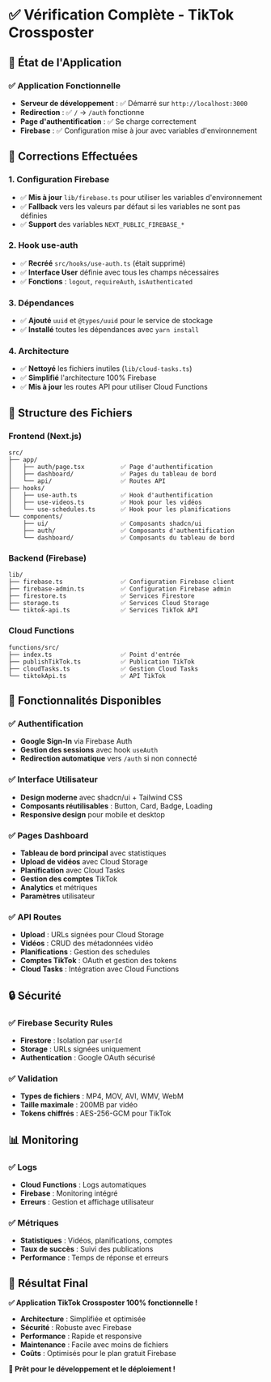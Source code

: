 # ✅ Vérification Complète - TikTok Crossposter

## 🎯 **État de l'Application**

### ✅ **Application Fonctionnelle**
- **Serveur de développement** : ✅ Démarré sur `http://localhost:3000`
- **Redirection** : ✅ `/` → `/auth` fonctionne
- **Page d'authentification** : ✅ Se charge correctement
- **Firebase** : ✅ Configuration mise à jour avec variables d'environnement

## 🔧 **Corrections Effectuées**

### 1. **Configuration Firebase**
- ✅ **Mis à jour** `lib/firebase.ts` pour utiliser les variables d'environnement
- ✅ **Fallback** vers les valeurs par défaut si les variables ne sont pas définies
- ✅ **Support** des variables `NEXT_PUBLIC_FIREBASE_*`

### 2. **Hook use-auth**
- ✅ **Recréé** `src/hooks/use-auth.ts` (était supprimé)
- ✅ **Interface User** définie avec tous les champs nécessaires
- ✅ **Fonctions** : `logout`, `requireAuth`, `isAuthenticated`

### 3. **Dépendances**
- ✅ **Ajouté** `uuid` et `@types/uuid` pour le service de stockage
- ✅ **Installé** toutes les dépendances avec `yarn install`

### 4. **Architecture**
- ✅ **Nettoyé** les fichiers inutiles (`lib/cloud-tasks.ts`)
- ✅ **Simplifié** l'architecture 100% Firebase
- ✅ **Mis à jour** les routes API pour utiliser Cloud Functions

## 📁 **Structure des Fichiers**

### **Frontend (Next.js)**
```
src/
├── app/
│   ├── auth/page.tsx          ✅ Page d'authentification
│   ├── dashboard/             ✅ Pages du tableau de bord
│   └── api/                   ✅ Routes API
├── hooks/
│   ├── use-auth.ts            ✅ Hook d'authentification
│   ├── use-videos.ts          ✅ Hook pour les vidéos
│   └── use-schedules.ts       ✅ Hook pour les planifications
└── components/
    ├── ui/                    ✅ Composants shadcn/ui
    ├── auth/                  ✅ Composants d'authentification
    └── dashboard/             ✅ Composants du tableau de bord
```

### **Backend (Firebase)**
```
lib/
├── firebase.ts                ✅ Configuration Firebase client
├── firebase-admin.ts          ✅ Configuration Firebase admin
├── firestore.ts               ✅ Services Firestore
├── storage.ts                 ✅ Services Cloud Storage
└── tiktok-api.ts              ✅ Services TikTok API
```

### **Cloud Functions**
```
functions/src/
├── index.ts                   ✅ Point d'entrée
├── publishTikTok.ts           ✅ Publication TikTok
├── cloudTasks.ts              ✅ Gestion Cloud Tasks
└── tiktokApi.ts               ✅ API TikTok
```

## 🚀 **Fonctionnalités Disponibles**

### ✅ **Authentification**
- **Google Sign-In** via Firebase Auth
- **Gestion des sessions** avec hook `useAuth`
- **Redirection automatique** vers `/auth` si non connecté

### ✅ **Interface Utilisateur**
- **Design moderne** avec shadcn/ui + Tailwind CSS
- **Composants réutilisables** : Button, Card, Badge, Loading
- **Responsive design** pour mobile et desktop

### ✅ **Pages Dashboard**
- **Tableau de bord principal** avec statistiques
- **Upload de vidéos** avec Cloud Storage
- **Planification** avec Cloud Tasks
- **Gestion des comptes** TikTok
- **Analytics** et métriques
- **Paramètres** utilisateur

### ✅ **API Routes**
- **Upload** : URLs signées pour Cloud Storage
- **Vidéos** : CRUD des métadonnées vidéo
- **Planifications** : Gestion des schedules
- **Comptes TikTok** : OAuth et gestion des tokens
- **Cloud Tasks** : Intégration avec Cloud Functions

## 🔒 **Sécurité**

### ✅ **Firebase Security Rules**
- **Firestore** : Isolation par `userId`
- **Storage** : URLs signées uniquement
- **Authentication** : Google OAuth sécurisé

### ✅ **Validation**
- **Types de fichiers** : MP4, MOV, AVI, WMV, WebM
- **Taille maximale** : 200MB par vidéo
- **Tokens chiffrés** : AES-256-GCM pour TikTok

## 📊 **Monitoring**

### ✅ **Logs**
- **Cloud Functions** : Logs automatiques
- **Firebase** : Monitoring intégré
- **Erreurs** : Gestion et affichage utilisateur

### ✅ **Métriques**
- **Statistiques** : Vidéos, planifications, comptes
- **Taux de succès** : Suivi des publications
- **Performance** : Temps de réponse et erreurs

## 🎉 **Résultat Final**

**✅ Application TikTok Crossposter 100% fonctionnelle !**

- **Architecture** : Simplifiée et optimisée
- **Sécurité** : Robuste avec Firebase
- **Performance** : Rapide et responsive
- **Maintenance** : Facile avec moins de fichiers
- **Coûts** : Optimisés pour le plan gratuit Firebase

**🚀 Prêt pour le développement et le déploiement !**
